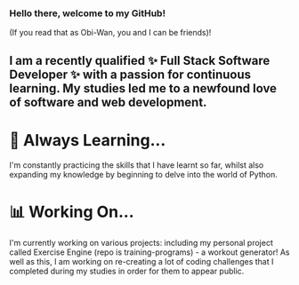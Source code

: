 ### Hello there, welcome to my GitHub!
(If you read that as Obi-Wan, you and I can be friends)! 

## I am a recently qualified ✨ Full Stack Software Developer ✨ with a passion for continuous learning. My studies led me to a newfound love of software and web development. 

# 🌱 Always Learning...
I'm constantly practicing the skills that I have learnt so far, whilst also expanding my knowledge by beginning to delve into the world of Python.

# 📊 Working On...
I'm currently working on various projects: including my personal project called Exercise Engine (repo is training-programs) - a workout generator! 
As well as this, I am working on re-creating a lot of coding challenges that I completed during my studies in order for them to appear public. 
